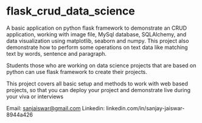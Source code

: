 # flask_crud_data_science
A basic application on python flask framework to demonstrate an CRUD application, working with image file, MySql database, SQLAlchemy, and data visualization using matplotlib, seaborn and numpy. This project also demonstrate how to perform some operations on text data like matching text by words, sentence and paragraph.

Students those who are working on data science projects that are based on python can use flask framework to create their projects.

This project covers all basic setup and methods to work with web based projects, so that you can deploy your project and demonstrate live during your viva or interviews

Email: sanjaiswar@gmail.com
Linkedin: linkedin.com/in/sanjay-jaiswar-8944a426
